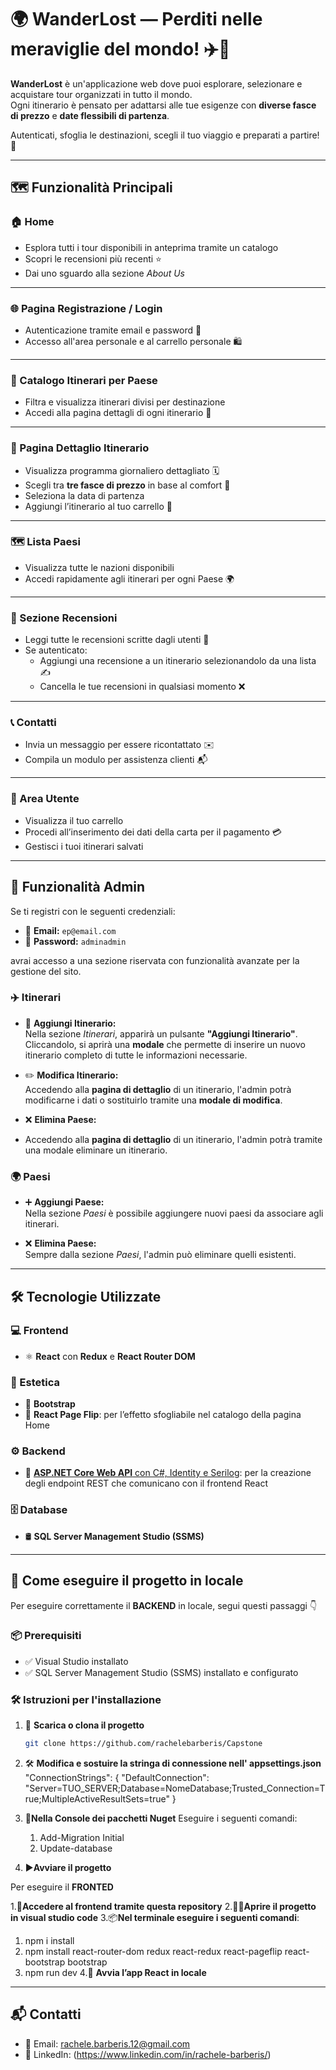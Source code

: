 # 🌍 WanderLost — Perditi nelle meraviglie del mondo! ✈️🧳

**WanderLost** è un'applicazione web dove puoi esplorare, selezionare e acquistare tour organizzati in tutto il mondo.  
Ogni itinerario è pensato per adattarsi alle tue esigenze con **diverse fasce di prezzo** e **date flessibili di partenza**.

Autenticati, sfoglia le destinazioni, scegli il tuo viaggio e preparati a partire! 🌟

---

## 🗺️ Funzionalità Principali

### 🏠 Home
- Esplora tutti i tour disponibili in anteprima tramite un catalogo
- Scopri le recensioni più recenti ⭐
- Dai uno sguardo alla sezione *About Us*

---

### 🌐 Pagina Registrazione / Login
- Autenticazione tramite email e password 🔐
- Accesso all'area personale e al carrello personale 🛍️

---

### 📂 Catalogo Itinerari per Paese
- Filtra e visualizza itinerari divisi per destinazione
- Accedi alla pagina dettagli di ogni itinerario 🌄

---

### 📝 Pagina Dettaglio Itinerario
- Visualizza programma giornaliero dettagliato 🗓️
- Scegli tra **tre fasce di prezzo** in base al comfort 💼
- Seleziona la data di partenza
- Aggiungi l’itinerario al tuo carrello 🛒

---

### 🗺️ Lista Paesi
- Visualizza tutte le nazioni disponibili
- Accedi rapidamente agli itinerari per ogni Paese 🌍

---

### 💬 Sezione Recensioni
- Leggi tutte le recensioni scritte dagli utenti 📖
- Se autenticato:
  - Aggiungi una recensione a un itinerario selezionandolo da una lista ✍️
  - Cancella le tue recensioni in qualsiasi momento ❌

---

### 📞 Contatti
- Invia un messaggio per essere ricontattato ✉️
- Compila un modulo per assistenza clienti 📬

---

### 👤 Area Utente
- Visualizza il tuo carrello
- Procedi all’inserimento dei dati della carta per il pagamento 💳
- Gestisci i tuoi itinerari salvati
---
## 🔐 Funzionalità Admin

Se ti registri con le seguenti credenziali:

- 📧 **Email:** `ep@email.com`  
- 🔑 **Password:** `adminadmin`

avrai accesso a una sezione riservata con funzionalità avanzate per la gestione del sito.

### ✈️ Itinerari

- 🔘 **Aggiungi Itinerario:**  
  Nella sezione *Itinerari*, apparirà un pulsante **"Aggiungi Itinerario"**.  
  Cliccandolo, si aprirà una **modale** che permette di inserire un nuovo itinerario completo di tutte le informazioni necessarie.

- ✏️ **Modifica Itinerario:**  
  Accedendo alla **pagina di dettaglio** di un itinerario, l'admin potrà modificarne i dati o sostituirlo tramite una **modale di modifica**.
  
- ❌ **Elimina Paese:**
-   Accedendo alla **pagina di dettaglio** di un itinerario, l'admin potrà tramite una modale eliminare un itinerario.

### 🌍 Paesi

- ➕ **Aggiungi Paese:**  
  Nella sezione *Paesi* è possibile aggiungere nuovi paesi da associare agli itinerari.

- ❌ **Elimina Paese:**  
  Sempre dalla sezione *Paesi*, l'admin può eliminare quelli esistenti.

---
## 🛠️ Tecnologie Utilizzate

### 💻 Frontend
- ⚛️ **React** con **Redux** e **React Router DOM**

### 🎨 Estetica
- 🎀 **Bootstrap**
- 📖 **React Page Flip**: per l’effetto sfogliabile nel catalogo della pagina Home

### ⚙️ Backend
- 🧩 [**ASP.NET Core Web API** con C#, Identity e Serilog](https://github.com/rachelebarberis/Capstone): per la creazione degli endpoint REST che comunicano con il frontend React

### 🗄️ Database
- 🛢️ **SQL Server Management Studio (SSMS)**

---
## 🧪 Come eseguire il progetto in locale
Per eseguire correttamente il **BACKEND** in locale, segui questi passaggi 👇

### 📦 Prerequisiti
- ✅ Visual Studio installato
- ✅ SQL Server Management Studio (SSMS) installato e configurato


### 🛠️ Istruzioni per l'installazione

1. 📁 **Scarica o clona il progetto**
   ```bash
   git clone https://github.com/rachelebarberis/Capstone
2. 🛠️ **Modifica e sostuire la stringa di connessione nell' appsettings.json**
   "ConnectionStrings": {
  "DefaultConnection": "Server=TUO_SERVER;Database=NomeDatabase;Trusted_Connection=True;MultipleActiveResultSets=true"
}
3. 💽**Nella Console dei pacchetti Nuget**
   Eseguire i seguenti comandi:
   1. Add-Migration Initial
   2. Update-database

4. ▶️**Avviare il progetto**

Per eseguire il **FRONTED**

1.📂**Accedere al frontend tramite questa repository**
2.🧑‍💻**Aprire il progetto in visual studio code**
3.📦**Nel terminale eseguire i seguenti comandi**:
   1. npm i install
   2. npm install react-router-dom redux react-redux react-pageflip react-bootstrap bootstrap
   3. npm run dev
4.🚀 **Avvia l’app React in locale**

---
## 📬 Contatti

- 📧 Email: rachele.barberis.12@gmail.com
- 💼 LinkedIn: (https://www.linkedin.com/in/rachele-barberis/)


